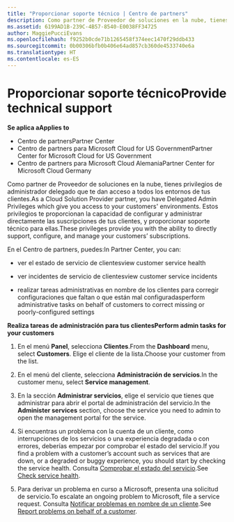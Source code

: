 ```yaml
---
title: "Proporcionar soporte técnico | Centro de partners"
description: Como partner de Proveedor de soluciones en la nube, tienes privilegios de administrador delegado que te dan acceso a todos los entornos de tus clientes.
ms.assetid: 6199AD1B-239C-4B57-8540-E0038FF34725
author: MaggiePucciEvans
ms.openlocfilehash: f9252b0cde71b1265458f374eec1470f29ddb433
ms.sourcegitcommit: 0b00306bfb0b406e64ad857cb360de4533740e6a
ms.translationtype: HT
ms.contentlocale: es-ES
---
```

# <a name="provide-technical-support"></a><span data-ttu-id="60b89-103">Proporcionar soporte técnico</span><span class="sxs-lookup"><span data-stu-id="60b89-103">Provide technical support</span></span>

**<span data-ttu-id="60b89-104">Se aplica a</span><span class="sxs-lookup"><span data-stu-id="60b89-104">Applies to</span></span>**

-  <span data-ttu-id="60b89-105">Centro de partners</span><span class="sxs-lookup"><span data-stu-id="60b89-105">Partner Center</span></span>
-  <span data-ttu-id="60b89-106">Centro de partners para Microsoft Cloud for US Government</span><span class="sxs-lookup"><span data-stu-id="60b89-106">Partner Center for Microsoft Cloud for US Government</span></span>
-  <span data-ttu-id="60b89-107">Centro de partners para Microsoft Cloud Alemania</span><span class="sxs-lookup"><span data-stu-id="60b89-107">Partner Center for Microsoft Cloud Germany</span></span>

<span data-ttu-id="60b89-108">Como partner de Proveedor de soluciones en la nube, tienes privilegios de administrador delegado que te dan acceso a todos los entornos de tus clientes.</span><span class="sxs-lookup"><span data-stu-id="60b89-108">As a Cloud Solution Provider partner, you have Delegated Admin Privileges which give you access to your customers' environments.</span></span> <span data-ttu-id="60b89-109">Estos privilegios te proporcionan la capacidad de configurar y administrar directamente las suscripciones de tus clientes, y proporcionar soporte técnico para ellas.</span><span class="sxs-lookup"><span data-stu-id="60b89-109">These privileges provide you with the ability to directly support, configure, and manage your customers’ subscriptions.</span></span>

<span data-ttu-id="60b89-110">En el Centro de partners, puedes:</span><span class="sxs-lookup"><span data-stu-id="60b89-110">In Partner Center, you can:</span></span>

-   <span data-ttu-id="60b89-111">ver el estado de servicio de clientes</span><span class="sxs-lookup"><span data-stu-id="60b89-111">view customer service health</span></span>

-   <span data-ttu-id="60b89-112">ver incidentes de servicio de clientes</span><span class="sxs-lookup"><span data-stu-id="60b89-112">view customer service incidents</span></span>

-   <span data-ttu-id="60b89-113">realizar tareas administrativas en nombre de los clientes para corregir configuraciones que faltan o que están mal configuradas</span><span class="sxs-lookup"><span data-stu-id="60b89-113">perform administrative tasks on behalf of customers to correct missing or poorly-configured settings</span></span>

**<span data-ttu-id="60b89-114">Realiza tareas de administración para tus clientes</span><span class="sxs-lookup"><span data-stu-id="60b89-114">Perform admin tasks for your customers</span></span>**

1.  <span data-ttu-id="60b89-115">En el menú **Panel**, selecciona **Clientes**.</span><span class="sxs-lookup"><span data-stu-id="60b89-115">From the **Dashboard** menu, select **Customers**.</span></span> <span data-ttu-id="60b89-116">Elige el cliente de la lista.</span><span class="sxs-lookup"><span data-stu-id="60b89-116">Choose your customer from the list.</span></span>

2.  <span data-ttu-id="60b89-117">En el menú del cliente, selecciona **Administración de servicios**.</span><span class="sxs-lookup"><span data-stu-id="60b89-117">In the customer menu, select **Service management**.</span></span>

3.  <span data-ttu-id="60b89-118">En la sección **Administrar servicios**, elige el servicio que tienes que administrar para abrir el portal de administración del servicio.</span><span class="sxs-lookup"><span data-stu-id="60b89-118">In the **Administer services** section, choose the service you need to admin to open the management portal for the service.</span></span>

4.  <span data-ttu-id="60b89-119">Si encuentras un problema con la cuenta de un cliente, como interrupciones de los servicios o una experiencia degradada o con errores, deberías empezar por comprobar el estado del servicio.</span><span class="sxs-lookup"><span data-stu-id="60b89-119">If you find a problem with a customer’s account such as services that are down, or a degraded or buggy experience, you should start by checking the service health.</span></span> <span data-ttu-id="60b89-120">Consulta [Comprobar el estado del servicio](check-service-health.md).</span><span class="sxs-lookup"><span data-stu-id="60b89-120">See [Check service health](check-service-health.md).</span></span>

5.  <span data-ttu-id="60b89-121">Para derivar un problema en curso a Microsoft, presenta una solicitud de servicio.</span><span class="sxs-lookup"><span data-stu-id="60b89-121">To escalate an ongoing problem to Microsoft, file a service request.</span></span> <span data-ttu-id="60b89-122">Consulta [Notificar problemas en nombre de un cliente](report-problems-on-behalf-of-a-customer.md).</span><span class="sxs-lookup"><span data-stu-id="60b89-122">See [Report problems on behalf of a customer](report-problems-on-behalf-of-a-customer.md).</span></span>

 

 



